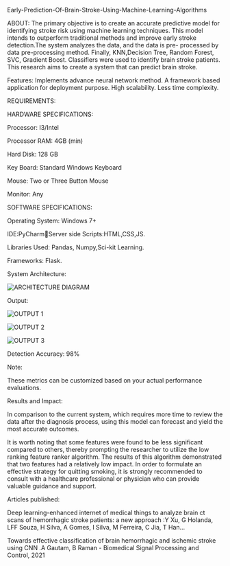 Early-Prediction-Of-Brain-Stroke-Using-Machine-Learning-Algorithms


ABOUT:
The primary objective is to create an accurate predictive model for identifying stroke risk using machine learning techniques. This model intends to outperform traditional methods and improve early stroke detection.The system analyzes the data, and the data is pre- processed by data pre-processing method. Finally, KNN,Decision Tree, Random Forest,  SVC, Gradient Boost. Classifiers were used to identify brain stroke patients. This research aims to create a system that can predict brain stroke.


Features:
Implements advance neural network method.
A framework based application for deployment purpose.
High scalability.
Less time complexity.

REQUIREMENTS:

HARDWARE SPECIFICATIONS:

Processor: I3/Intel

Processor RAM: 4GB (min)

Hard Disk: 128 GB

Key Board: Standard Windows Keyboard

Mouse: Two or Three Button Mouse

Monitor: Any

SOFTWARE SPECIFICATIONS:

Operating System: Windows 7+

IDE:PyCharmServer side Scripts:HTML,CSS,JS.

Libraries Used: Pandas, Numpy,Sci-kit Learning.

Frameworks: Flask.

System Architecture:

![ARCHITECTURE DIAGRAM](https://github.com/mon1973/Early-Prediction-Of-Brain-Stroke-Using-Machine-Learning-Algorithms/assets/99952167/141e6d47-744d-4f12-a07f-e28cfe13319a)

Output:

![OUTPUT 1](https://github.com/mon1973/Early-Prediction-Of-Brain-Stroke-Using-Machine-Learning-Algorithms/assets/99952167/88864193-0b42-484f-a0bf-a423900e76a4)

![OUTPUT 2](https://github.com/mon1973/Early-Prediction-Of-Brain-Stroke-Using-Machine-Learning-Algorithms/assets/99952167/9d8a7175-5b80-45e5-b7b1-f43ccf65de97)

![OUTPUT 3](https://github.com/mon1973/Early-Prediction-Of-Brain-Stroke-Using-Machine-Learning-Algorithms/assets/99952167/f700c39f-3219-4d19-8a25-625d8532d758)

Detection Accuracy: 98%  

Note: 

These metrics can be customized based on your actual performance evaluations.

Results and Impact:

In comparison to the current system, which requires more time to review the data after the diagnosis process, using this model can forecast and yield the most accurate outcomes.

It is worth noting that some features were found to be less significant compared to others, thereby prompting the researcher to utilize the low ranking feature ranker algorithm. The results of this algorithm demonstrated that two features had a relatively low impact. In order to formulate an effective strategy for quitting smoking, it is strongly recommended to consult with a healthcare professional or physician who can provide valuable guidance and support.

Articles published:

Deep learning-enhanced internet of medical things to analyze brain ct scans of hemorrhagic stroke patients: a new approach :Y Xu, G Holanda, LFF Souza, H Silva, A Gomes, I Silva, M Ferreira, C Jia, T Han…

Towards effective classification of brain hemorrhagic and ischemic stroke using CNN .A  Gautam, B Raman - Biomedical Signal Processing and Control, 2021






